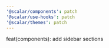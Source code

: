 ```yaml
---
'@scalar/components': patch
'@scalar/use-hooks': patch
'@scalar/themes': patch
---
```


feat(components): add sidebar sections

